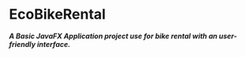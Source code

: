 # EcoBikeRental

***A Basic JavaFX Application project use for bike rental with an user-friendly interface.*** 
